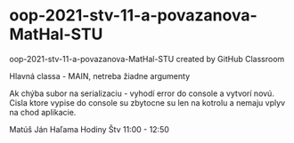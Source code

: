 # oop-2021-stv-11-a-povazanova-MatHal-STU
oop-2021-stv-11-a-povazanova-MatHal-STU created by GitHub Classroom

Hlavná classa - MAIN, netreba žiadne argumenty

Ak chýba subor na serializaciu - vyhodí error do console a vytvorí novú.
Cisla ktore vypise do console su zbytocne su len na kotrolu a nemaju vplyv na chod aplikacie.

Matúš Ján Haľama 
Hodiny Štv 11:00 - 12:50
